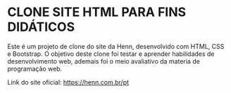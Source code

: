 # CLONE SITE HTML PARA FINS DIDÁTICOS
Este é um projeto de clone do site da Henn, desenvolvido com HTML, CSS e Bootstrap. O objetivo deste clone foi testar e aprender habilidades de desenvolvimento web, ademais foi o meio avaliativo da materia de programação web.

Link do site oficial: https://henn.com.br/pt
